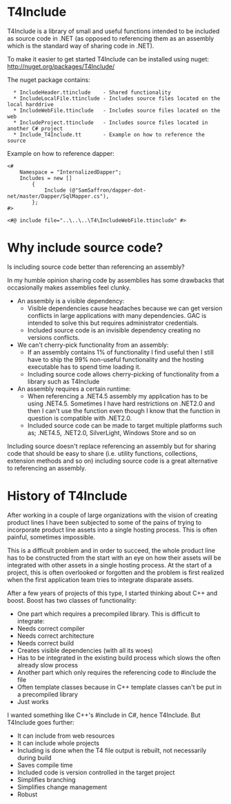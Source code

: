 T4Include
=========

T4Include is a library of small and useful functions intended to be 
included as source code in .NET (as opposed to referencing them as an assembly which is 
the standard way of sharing code in .NET).

To make it easier to get started T4Include can be installed using nuget: <http://nuget.org/packages/T4Include/>

The nuget package contains:

```
  * IncludeHeader.ttinclude    - Shared functionality
  * IncludeLocalFile.ttinclude - Includes source files located on the local harddrive
  * IncludeWebFile.ttinclude   - Includes source files located on the web
  * IncludeProject.ttinclude   - Includes source files located in another C# project
  * Include_T4Include.tt       - Example on how to reference the source
```

Example on how to reference dapper:
```code
<#
    Namespace = "InternalizedDapper";
    Includes = new []
        {
            Include (@"SamSaffron/dapper-dot-net/master/Dapper/SqlMapper.cs"),
        };
#>

<#@ include file="..\..\..\T4\IncludeWebFile.ttinclude" #>
```

Why include source code?
========================

Is including source code better than referencing an assembly?

In my humble opinion sharing code by assemblies has some drawbacks that 
occasionally makes assemblies feel clunky.

  * An assembly is a visible dependency:
    * Visible dependencies cause headaches because we can get version conflicts in large applications with many dependencies. GAC is intended to solve this but requires administrator credentials.
    * Included source code is an invisible dependency creating no versions conflicts.
  * We can't cherry-pick functionality from an assembly:
    * If an assembly contains 1% of functionality I find useful then I still have to ship the 99% non-useful functionality and the hosting executable has to spend time loading it.
    * Including source code allows cherry-picking of functionality from a library such as T4Include
  * An assembly requires a certain runtime:
    * When referencing a .NET4.5 assembly my application has to be using .NET4.5. Sometimes I have hard restrictions on .NET2.0 and then I can't use the function even though I know that the function in question is compatible with .NET2.0.
    * Included source code can be made to target multiple platforms such as; .NET4.5, .NET2.0, SilverLight, Windows Store and so on

Including source doesn't replace referencing an assembly but for sharing code that should be easy to share (i.e. utility functions, collections, extension methods and so on) including source code is a great alternative to referencing an assembly.

History of T4Include
====================

After working in a couple of large organizations with the vision of creating product lines I have been subjected to some of the pains of trying to incorporate product line assets into a single hosting process. This is often painful, sometimes impossible.

This is a difficult problem and in order to succeed, the whole product line has to be constructed from the start with an eye on how their assets will be integrated with other assets in a single hosting process. At the start of a project, this is often overlooked or forgotten and the problem is first realized when the first application team tries to integrate disparate assets.

After a few years of projects of this type, I started thinking about C++ and boost. Boost has two classes of functionality:
 * One part which requires a precompiled library. This is difficult to integrate:
  * Needs correct compiler
  * Needs correct architecture
  * Needs correct build
  * Creates visible dependencies (with all its woes)
  * Has to be integrated in the existing build process which slows the often already slow process
 * Another part which only requires the referencing code to #include the file
  * Often template classes because in C++ template classes can't be put in a precompiled library
  * Just works

I wanted something like C++'s #include in C#, hence T4Include. But T4Include goes further:
 * It can include from web resources
 * It can include whole projects
 * Including is done when the T4 file output is rebuilt, not necessarily during build 
  * Saves compile time
 * Included code is version controlled in the target project
  * Simplifies branching
  * Simplifies change management
  * Robust

